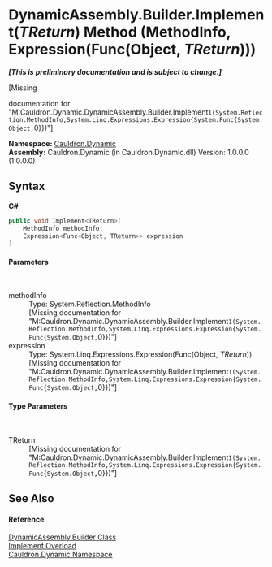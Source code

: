 # DynamicAssembly.Builder.Implement(*TReturn*) Method (MethodInfo, Expression(Func(Object, *TReturn*)))
 _**\[This is preliminary documentation and is subject to change.\]**_

\[Missing <summary> documentation for "M:Cauldron.Dynamic.DynamicAssembly.Builder.Implement``1(System.Reflection.MethodInfo,System.Linq.Expressions.Expression{System.Func{System.Object,``0}})"\]

**Namespace:**&nbsp;<a href="N_Cauldron_Dynamic">Cauldron.Dynamic</a><br />**Assembly:**&nbsp;Cauldron.Dynamic (in Cauldron.Dynamic.dll) Version: 1.0.0.0 (1.0.0.0)

## Syntax

**C#**<br />
``` C#
public void Implement<TReturn>(
	MethodInfo methodInfo,
	Expression<Func<Object, TReturn>> expression
)

```


#### Parameters
&nbsp;<dl><dt>methodInfo</dt><dd>Type: System.Reflection.MethodInfo<br />\[Missing <param name="methodInfo"/> documentation for "M:Cauldron.Dynamic.DynamicAssembly.Builder.Implement``1(System.Reflection.MethodInfo,System.Linq.Expressions.Expression{System.Func{System.Object,``0}})"\]</dd><dt>expression</dt><dd>Type: System.Linq.Expressions.Expression(Func(Object, *TReturn*))<br />\[Missing <param name="expression"/> documentation for "M:Cauldron.Dynamic.DynamicAssembly.Builder.Implement``1(System.Reflection.MethodInfo,System.Linq.Expressions.Expression{System.Func{System.Object,``0}})"\]</dd></dl>

#### Type Parameters
&nbsp;<dl><dt>TReturn</dt><dd>\[Missing <typeparam name="TReturn"/> documentation for "M:Cauldron.Dynamic.DynamicAssembly.Builder.Implement``1(System.Reflection.MethodInfo,System.Linq.Expressions.Expression{System.Func{System.Object,``0}})"\]</dd></dl>

## See Also


#### Reference
<a href="T_Cauldron_Dynamic_DynamicAssembly_Builder">DynamicAssembly.Builder Class</a><br /><a href="Overload_Cauldron_Dynamic_DynamicAssembly_Builder_Implement">Implement Overload</a><br /><a href="N_Cauldron_Dynamic">Cauldron.Dynamic Namespace</a><br />